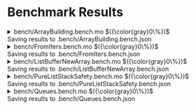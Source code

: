 # Benchmark Results



<details>

<summary>bench/ArrayBuilding.bench.mo $({\color{gray}0\%})$</summary>

### Large known-size array building

_Compares performance of different data structures for building arrays of known size._


Instructions: ${\color{gray}0\\%}$
Heap: ${\color{gray}0\\%}$
Stable Memory: ${\color{gray}0\\%}$
Garbage Collection: ${\color{gray}0\\%}$


**Instructions**

|                  |    1000 |     100000 |     1000000 |
| :--------------- | ------: | ---------: | ----------: |
| List             | 612_011 | 53_730_969 | 531_478_624 |
| Buffer           | 367_424 | 36_403_920 | 364_004_168 |
| pure/List        | 318_496 | 31_604_567 | 316_062_532 |
| VarArray ?T      | 201_911 | 19_903_407 | 199_003_655 |
| VarArray T       | 178_245 | 17_503_741 | 175_003_989 |
| Array (baseline) |  44_088 |  4_103_584 |  41_003_832 |


**Heap**

|                  |  1000 | 100000 | 1000000 |
| :--------------- | ----: | -----: | ------: |
| List             | 272 B |  272 B |   272 B |
| Buffer           | 272 B |  272 B |   272 B |
| pure/List        | 272 B |  272 B |   272 B |
| VarArray ?T      | 272 B |  272 B |   272 B |
| VarArray T       | 272 B |  272 B |   272 B |
| Array (baseline) | 272 B |  272 B |   272 B |


**Garbage Collection**

|                  |      1000 |     100000 |   1000000 |
| :--------------- | --------: | ---------: | --------: |
| List             | 10.05 KiB | 797.56 KiB |  7.67 MiB |
| Buffer           |  8.71 KiB | 782.15 KiB |  7.63 MiB |
| pure/List        | 19.95 KiB |   1.91 MiB | 19.07 MiB |
| VarArray ?T      |  8.24 KiB | 781.68 KiB |  7.63 MiB |
| VarArray T       |  8.23 KiB | 781.67 KiB |  7.63 MiB |
| Array (baseline) |   4.3 KiB | 391.02 KiB |  3.82 MiB |


</details>
Saving results to .bench/ArrayBuilding.bench.json

<details>

<summary>bench/FromIters.bench.mo $({\color{gray}0\%})$</summary>

### Benchmarking the fromIter functions

_Columns describe the number of elements in the input iter._


Instructions: ${\color{gray}0\\%}$
Heap: ${\color{gray}0\\%}$
Stable Memory: ${\color{gray}0\\%}$
Garbage Collection: ${\color{gray}0\\%}$


**Instructions**

|                              |    100 |    10_000 |    100_000 |
| :--------------------------- | -----: | --------: | ---------: |
| Array.fromIter               | 53_373 | 5_152_334 | 51_503_949 |
| List.fromIter                | 35_436 | 3_421_823 | 34_204_824 |
| List.fromIter . Iter.reverse | 56_149 | 5_392_962 | 53_907_349 |


**Heap**

|                              |   100 | 10_000 | 100_000 |
| :--------------------------- | ----: | -----: | ------: |
| Array.fromIter               | 272 B |  272 B |   272 B |
| List.fromIter                | 272 B |  272 B |   272 B |
| List.fromIter . Iter.reverse | 272 B |  272 B |   272 B |


**Garbage Collection**

|                              |      100 |     10_000 |  100_000 |
| :--------------------------- | -------: | ---------: | -------: |
| Array.fromIter               | 2.76 KiB | 234.79 KiB | 2.29 MiB |
| List.fromIter                | 3.51 KiB | 312.88 KiB | 3.05 MiB |
| List.fromIter . Iter.reverse | 5.11 KiB | 469.17 KiB | 4.58 MiB |


</details>
Saving results to .bench/FromIters.bench.json

<details>

<summary>bench/ListBufferNewArray.bench.mo $({\color{gray}0\%})$</summary>

### List vs. Buffer for creating known-size arrays

_Performance comparison between List and Buffer for creating a new array._


Instructions: ${\color{gray}0\\%}$
Heap: ${\color{gray}0\\%}$
Stable Memory: ${\color{gray}0\\%}$
Garbage Collection: ${\color{gray}0\\%}$


**Instructions**

|           | 0 (baseline) |     1 |      5 |     10 | 100 (for loop) |
| :-------- | -----------: | ----: | -----: | -----: | -------------: |
| List      |        1_753 | 3_319 | 10_314 | 15_845 |         82_859 |
| pure/List |        1_450 | 1_564 |  2_738 |  4_205 |         33_746 |
| Buffer    |        2_378 | 2_539 |  3_905 |  5_612 |         39_474 |


**Heap**

|           | 0 (baseline) |     1 |     5 |    10 | 100 (for loop) |
| :-------- | -----------: | ----: | ----: | ----: | -------------: |
| List      |        272 B | 272 B | 272 B | 272 B |          272 B |
| pure/List |        272 B | 272 B | 272 B | 272 B |          272 B |
| Buffer    |        272 B | 272 B | 272 B | 272 B |          272 B |


**Garbage Collection**

|           | 0 (baseline) |     1 |     5 |    10 | 100 (for loop) |
| :-------- | -----------: | ----: | ----: | ----: | -------------: |
| List      |        576 B | 616 B | 776 B | 884 B |       1.93 KiB |
| pure/List |        360 B | 380 B | 460 B | 560 B |        2.3 KiB |
| Buffer    |        856 B | 864 B | 896 B | 936 B |       1.62 KiB |


</details>
Saving results to .bench/ListBufferNewArray.bench.json

<details>

<summary>bench/PureListStackSafety.bench.mo $({\color{gray}0\%})$</summary>

### List Stack safety

_Check stack-safety of the following `pure/List`-related functions._


Instructions: ${\color{gray}0\\%}$
Heap: ${\color{gray}0\\%}$
Stable Memory: ${\color{gray}0\\%}$
Garbage Collection: ${\color{gray}0\\%}$


**Instructions**

|                     |             |
| :------------------ | ----------: |
| pure/List.split     |  27_403_700 |
| pure/List.all       |   9_301_156 |
| pure/List.any       |   9_401_585 |
| pure/List.map       |  26_005_117 |
| pure/List.filter    |  24_305_592 |
| pure/List.filterMap |  30_606_216 |
| pure/List.partition |  24_706_539 |
| pure/List.join      |  38_606_854 |
| pure/List.flatten   |  29_607_262 |
| pure/List.take      |  27_407_282 |
| pure/List.drop      |  11_004_661 |
| pure/List.foldRight |  21_806_962 |
| pure/List.merge     |  36_411_001 |
| pure/List.chunks    |  61_513_741 |
| pure/Queue          | 161_571_999 |


**Heap**

|                     |       |
| :------------------ | ----: |
| pure/List.split     | 272 B |
| pure/List.all       | 272 B |
| pure/List.any       | 272 B |
| pure/List.map       | 272 B |
| pure/List.filter    | 272 B |
| pure/List.filterMap | 272 B |
| pure/List.partition | 272 B |
| pure/List.join      | 272 B |
| pure/List.flatten   | 272 B |
| pure/List.take      | 272 B |
| pure/List.drop      | 272 B |
| pure/List.foldRight | 272 B |
| pure/List.merge     | 272 B |
| pure/List.chunks    | 272 B |
| pure/Queue          | 272 B |


**Garbage Collection**

|                     |           |
| :------------------ | --------: |
| pure/List.split     |  3.05 MiB |
| pure/List.all       |     328 B |
| pure/List.any       |     328 B |
| pure/List.map       |  3.05 MiB |
| pure/List.filter    |  3.05 MiB |
| pure/List.filterMap |  3.05 MiB |
| pure/List.partition |  3.05 MiB |
| pure/List.join      |  3.05 MiB |
| pure/List.flatten   |  3.05 MiB |
| pure/List.take      |  3.05 MiB |
| pure/List.drop      |     328 B |
| pure/List.foldRight |  1.53 MiB |
| pure/List.merge     |  4.58 MiB |
| pure/List.chunks    |  7.63 MiB |
| pure/Queue          | 18.31 MiB |


</details>
Saving results to .bench/PureListStackSafety.bench.json

<details>

<summary>bench/Queues.bench.mo $({\color{gray}0\%})$</summary>

### Different queue implementations

_Compare the performance of the following queue implementations_:
- `pure/Queue`: The default immutable double-ended queue implementation.
  * Pros: Good amortized performance, meaning that the average cost of operations is low `O(1)`.
  * Cons: In worst case, an operation can take `O(size)` time rebuilding the queue as demonstrated in the `Pop front 2 elements` scenario.
- `pure/RealTimeQueue`
  * Pros: Every operation is guaranteed to take at most `O(1)` time and space.
  * Cons: Poor amortized performance: Instruction cost is on average 3x for *pop* and 8x for *push* compared to `pure/Queue`.
- mutable `Queue`
  * Pros: Also `O(1)` guarantees with a lower constant factor than `pure/RealTimeQueue`. Amortized performance is comparable to `pure/Queue`.
  * Cons: It is mutable and cannot be used in `shared` types (not shareable)_._


Instructions: ${\color{gray}0\\%}$
Heap: ${\color{gray}0\\%}$
Stable Memory: ${\color{gray}0\\%}$
Garbage Collection: ${\color{gray}0\\%}$


**Instructions**

|                            | pure/Queue | pure/RealTimeQueue | mutable Queue |
| :------------------------- | ---------: | -----------------: | ------------: |
| Initialize with 2 elements |      3_571 |              2_592 |         3_401 |
| Push 500 elements          |    103_492 |            867_120 |       243_585 |
| Pop front 2 elements       |     98_792 |              5_009 |         4_326 |
| Pop 150 front&back         |    106_545 |            350_417 |       140_211 |


**Heap**

|                            | pure/Queue | pure/RealTimeQueue | mutable Queue |
| :------------------------- | ---------: | -----------------: | ------------: |
| Initialize with 2 elements |      324 B |              300 B |         352 B |
| Push 500 elements          |   8.08 KiB |           8.17 KiB |      19.8 KiB |
| Pop front 2 elements       |      240 B |              240 B |         192 B |
| Pop 150 front&back         |  -4.42 KiB |             -492 B |    -11.45 KiB |


**Garbage Collection**

|                            | pure/Queue | pure/RealTimeQueue | mutable Queue |
| :------------------------- | ---------: | -----------------: | ------------: |
| Initialize with 2 elements |      508 B |              444 B |         456 B |
| Push 500 elements          |   10.1 KiB |         137.84 KiB |         344 B |
| Pop front 2 elements       |  12.19 KiB |              528 B |         424 B |
| Pop 150 front&back         |  15.61 KiB |          49.66 KiB |      12.1 KiB |


</details>
Saving results to .bench/Queues.bench.json
